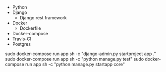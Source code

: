  - Python
 - Django
    - Django rest framework
 - Docker
    - Dockerfile
 - Docker-compose
 - Travis-CI
 - Postgres



 sudo docker-compose run app sh -c "django-admin.py startproject app ."
 sudo docker-compose run app sh -c "python manage.py test"
 sudo docker-compose run app sh -c "python manage.py startapp core"
